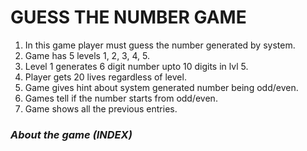 # **GUESS THE NUMBER GAME**
1. In this game player must guess the number generated by system.
2. Game has 5 levels 1, 2, 3, 4, 5.
3. Level 1 generates 6 digit number upto 10 digits in lvl 5.
4. Player gets 20 lives regardless of level.
5. Game gives hint about system generated number being odd/even.
6. Games tell if the number starts from odd/even.
7. Game shows all the previous entries.

### _About the game (INDEX)_